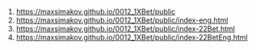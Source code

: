 1. <https://maxsimakov.github.io/0012_1XBet/public>
2. <https://maxsimakov.github.io/0012_1XBet/public/index-eng.html>
2. <https://maxsimakov.github.io/0012_1XBet/public/index-22Bet.html>
2. <https://maxsimakov.github.io/0012_1XBet/public/index-22BetEng.html>